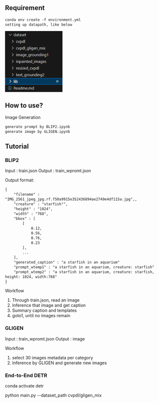 ## Requirement
```
conda env create -f environment.yml
setting up datapath, like below
```

![Alt text](image.png)

## How to use?

Image Generation
```
generate prompt by BLIP2.ipynb
generate image by GLIGEN.ipynb 
```

## Tutorial
### BLIP2
Input : train.json
Output : train_wpromt.json

Output format:
```
{
    "filename" : "IMG_2561_jpeg_jpg.rf.f50a9915e352436894ae2749e4df115a.jpg",,
    "creature" : "starfish"",
    "height" : "1024",
    "width" : "768",
    "bbox" : [
        [
            0.12,
            0.56,
            0.76,
            0.23
        ],
        ...
    ],
    "generated_caption" : "a starfish in an aquarium"
    "prompt_wtemp1" : "a starfish in an aquarium, creature: starfish"
    "prompt_wtemp2" : "a starfish in an aquarium, creature: starfish, height: 1024, width:768"
}
```

Workflow
1. Through train.json, read an image
2. Inference that image and get caption
3. Summary caption and templates
4. goto1, until no images remain

### GLIGEN
Input : train_wpromt.json
Output : image

Workflow
1. select 30 images metadata per category
2. Inference by GLIGEN and generate new images


### End-to-End DETR
conda activate detr

python main.py --dataset_path cvpdl/gligen_mix